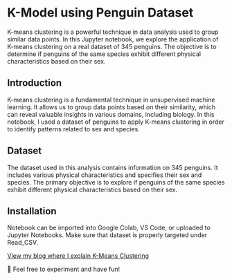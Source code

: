 # K-Model using Penguin Dataset

K-means clustering is a powerful technique in data analysis used to group similar data points. 
In this Jupyter notebook, we explore the application of K-means clustering on a real dataset of 345 penguins. 
The objective is to determine if penguins of the same species exhibit different physical characteristics based on their sex.


## Introduction 

K-means clustering is a fundamental technique in unsupervised machine learning.
It allows us to group data points based on their similarity, which can reveal valuable insights in various domains, including biology.
In this notebook, I used a dataset of penguins to apply K-means clustering in order to identify patterns related to sex and species.

## Dataset 

The dataset used in this analysis contains information on 345 penguins.
It includes various physical characteristics and specifies their sex and species. 
The primary objective is to explore if penguins of the same species exhibit different physical characteristics based on their sex.

## Installation 
Notebook can be imported into Google Colab, VS Code, or uploaded to Jupyter Notebooks.
Make sure that dataset is properly targeted under Read_CSV. 

[View my blog where I explain K-Means Clustering](https://vanessawithun.com/k-means-clustering-for-data-science/)

🤘 Feel free to experiment and have fun!



